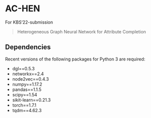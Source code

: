 # AC-HEN
For KBS‘22-submission
> Heterogeneous Graph Neural Network for Attribute Completion

## Dependencies
Recent versions of the following packages for Python 3 are required:
* dgl==0.5.3
* networkx==2.4
* node2vec==0.4.3
* numpy==1.17.2
* pandas==1.1.5
* scipy==1.54
* sikit-learn==0.21.3
* torch==1.7.1
* tqdm==4.62.3

